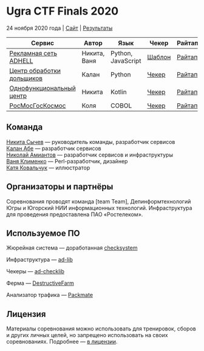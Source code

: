 # Ugra CTF Finals 2020

24 ноября 2020 года | [Сайт](https://2020.ugractf.ru/finals) | [Результаты](SCOREBOARD.png)

| Сервис | Автор | Язык | Чекер | Райтап |
|--------|-------|------|-------|--------|
| [Рекламная сеть ADHELL](common/adhell/) | Никита, Ваня | Python, JavaScript | [Шаблон](common/adhell/checker_sample.py) | [Райтап](writeups/adhell/) |
| [Центр обработки дольщиков](services/estates/) | Калан | Python | [Чекер](checkers/estates/) | [Райтап](writeups/estates/) |
| [Однофункциональный центр](services/ofc/) | Никита | Kotlin | [Чекер](checkers/ofc/) | [Райтап](writeups/ofc/) |
| [РосМосГосКосмос](services/pension/) | Коля | COBOL | [Чекер](checkers/pension/) | [Райтап](writeups/pension/) |

## Команда

[Никита Сычев](https://github.com/nsychev) — руководитель команды, разработчик сервисов  
[Калан Абе](https://github.com/enhydra) — разработчик сервисов  
[Николай Амиантов](https://github.com/abbradar) — разработчик сервисов и инфраструктуры  
[Ваня Клименко](https://github.com/vanyaklimenko) — Perl-разработчик, дизайнер  
[Катя Ковальчук](https://behance.net/nclbrt) — иллюстратор

## Организаторы и партнёры

Соревнования проводят команда [team Team], Депинформтехнологий Югры и Югорский НИИ информационных технологий. Инфраструктура для проведения предоставлена ПАО «Ростелеком».

## Используемое ПО

Жюрейная система — доработанная [checksystem](https://github.com/hackerdom/checksystem)

Инфраструктура — [ad-lib](https://github.com/teamteamdev/ad-lib)

Чекеры — [ad-checklib](https://github.com/teamteamdev/ad-checklib)

Ферма — [DestructiveFarm](https://github.com/destructivevoice/destructivefarm)

Анализатор трафика — [Packmate](https://gitlab.com/packmate/Packmate)

## Лицензия

Материалы соревнования можно использовать для тренировок, сборов и других личных целей, но запрещено использовать на своих соревнованиях. Подробнее — [в лицензии](LICENSE).
